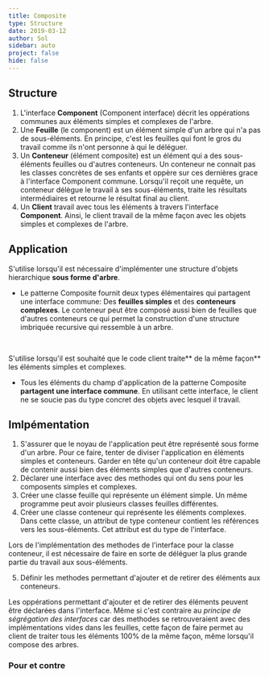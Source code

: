 ```yaml
---
title: Composite
type: Structure
date: 2019-03-12
author: Sol
sidebar: auto
project: false
hide: false
---
```


## Structure

<Media
    src="https://i.imgur.com/GY5Ct3w.png"
    url="https://refactoring.guru/design-patterns/composite"
    caption="https://refactoring.guru"
    center="true"
    width=450
/>

1. L'interface **Component** (Component interface) décrit les oppérations communes aux éléments simples et complexes de l'arbre.
2. Une **Feuille** (le component) est un élément simple d'un arbre qui n'a pas de sous-éléments. En principe, c'est les feuilles qui font le gros du travail comme ils n'ont personne à qui le déléguer.
3. Un **Conteneur** (élément composite) est un élément qui a des sous-éléments feuilles ou d'autres conteneurs. Un conteneur ne connait pas les classes concrètes de ses enfants et oppère sur ces dernières grace à l'interface Component commune. Lorsqu'il reçoit une requête, un conteneur délègue le travail à ses sous-éléments, traite les résultats intermédiaires et retourne le résultat final au client.
4. Un **Client** travail avec tous les éléments à travers l'interface **Component**. Ainsi, le client travail de la même façon avec les objets simples et complexes de l'arbre.



<Media
    src="https://i.imgur.com/ffuMhhU.png"
    url="https://i.imgur.com/ffuMhhU.png"
    caption="https://refactoring.guru"
    center="true"
    width=450
/>





## Application

 S'utilise lorsqu'il est nécessaire d'implémenter une structure d'objets hierarchique **sous forme d'arbre**.
* Le patterne Composite fournit deux types élémentaires qui partagent une interface commune: Des **feuilles simples** et des **conteneurs complexes**. Le conteneur peut être composé aussi bien de feuilles que d'autres conteneurs ce qui permet la construction d'une structure imbriquée recursive qui ressemble à un arbre.

<br>

S'utilise lorsqu'il est souhaité que le code client traite** de la même façon** les éléments simples et complexes.
* Tous les éléments du champ d'application de la patterne Composite **partagent une interface commune**. En utilisant cette interface, le client ne se soucie pas du type concret des objets avec lesquel il travail.

## Imlpémentation

1. S'assurer que le noyau de l'application peut être représenté sous forme d'un arbre. Pour ce faire, tenter de diviser l'application en éléments simples et conteneurs. Garder en tête qu'un conteneur doit être capable de contenir aussi bien des éléments simples que d'autres conteneurs.
2. Déclarer une interface avec des methodes qui ont du sens pour les composents simples et complexes.
3. Créer une classe feuille qui représente un élément simple. Un même programme peut avoir plusieurs classes feuilles différentes.
4. Créer une classe conteneur qui représente les éléments complexes. Dans cette classe, un attribut de type conteneur contient les références vers les sous-éléments. Cet attribut est du type de l'interface.

<Container type="warning">

Lors de l'implémentation des methodes de l'interface pour la classe conteneur, il est nécessaire de faire en sorte de déléguer la plus grande partie du travail aux sous-éléments.

</Container>

5. Définir les methodes permettant d'ajouter et de retirer des éléments aux conteneurs. 

<Container type="info">

Les oppérations permettant d'ajouter et de retirer des éléments peuvent être déclarées dans l'interface. Même si c'est contraire au _principe de ségrégation des interfaces_ car des methodes se retrouveraient avec des implémentations vides dans les feuilles, cette façon de faire permet au client de traiter tous les éléments 100% de la même façon, même lorsqu'il compose des arbres.

</Container>

### Pour et contre

<Col proportions="6/6" vAlign="0">
<template slot="left">

* <st c="g">Permet de travailler avec des structures complexes en forme d'arbre en tirant profit du polymorphisme et de la récursion</st>
* <st c="g">Principe _ouvert/fermé_ exploité. Il est possible d'introduire de nouveaux éléments de nouveaux types dans une application sans casser le code existant.</st>

</template>
<template slot="right">

* <st c="r">Il peut être difficile de fournir une interface commune à des classes aux fonctionnalités fort différentes. Dans certains scénario, il serait nécesaire de sur-généraliser l'interface ce qui la rendrait difficile à comprendre.</st>

</template>
</Col>
